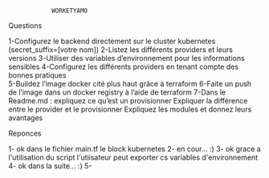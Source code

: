 				WORKETYAMO
Questions


1-Configurez le backend directement sur le cluster kubernetes (secret_suffix=[votre nom]) 
2-Listez les différents providers et leurs versions 
3-Utiliser des variables d’environnement pour les informations sensibles 
4-Configurez les différents providers en tenant compte des bonnes pratiques  
5-Buildez l’image docker cité plus haut grâce à terraform 
6-Faite un push de l’image dans un docker registry à l’aide de terraform 
7-Dans le Readme.md : 
	expliquez ce qu’est un provisionner 
	Expliquer la différence entre le provider et le provisionner 
	Expliquez les modules et donnez leurs avantages 




Reponces

1- ok dans le fichier main.tf le block kubernetes
2- en cour... :)
3- ok grace  a l'utilisation du script l'utiisateur peut exporter cs variables d'environnement 
4- ok dans la suite... :)
5- 




